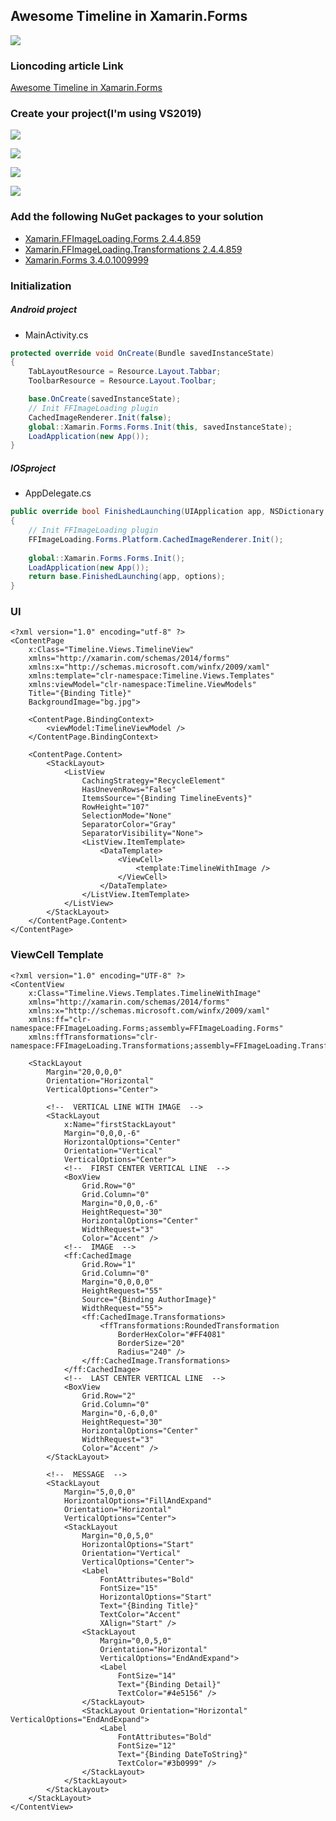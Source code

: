 ## Awesome Timeline in Xamarin.Forms

![](Timeline/screenshots/tweet.png)

### Lioncoding article Link

[Awesome Timeline in Xamarin.Forms](https://lioncoding.com/2019/04/08/2019-04-08-ui-concevoir-un-timeline-dans-xamarin-forms/)

### Create your project(I'm using VS2019)

![](Timeline/screenshots/create_project.PNG)



![](Timeline/screenshots/select_type.PNG)



![](Timeline/screenshots/project_location.PNG)

![](Timeline/screenshots/project_model.PNG)

### Add the following NuGet packages to your solution

- [Xamarin.FFImageLoading.Forms 2.4.4.859](https://www.nuget.org/packages/)
- [Xamarin.FFImageLoading.Transformations 2.4.4.859](https://www.nuget.org/packages/)
- [Xamarin.Forms 3.4.0.1009999](https://www.nuget.org/packages/)

### Initialization

##### Android project

- MainActivity.cs

```csharp
protected override void OnCreate(Bundle savedInstanceState)
{
	TabLayoutResource = Resource.Layout.Tabbar;
	ToolbarResource = Resource.Layout.Toolbar;

	base.OnCreate(savedInstanceState);
    // Init FFImageLoading plugin
	CachedImageRenderer.Init(false);
	global::Xamarin.Forms.Forms.Init(this, savedInstanceState);
	LoadApplication(new App());
}
```

##### IOSproject

- AppDelegate.cs

```csharp
public override bool FinishedLaunching(UIApplication app, NSDictionary options)
{
	// Init FFImageLoading plugin
	FFImageLoading.Forms.Platform.CachedImageRenderer.Init();
    
	global::Xamarin.Forms.Forms.Init();
	LoadApplication(new App());
	return base.FinishedLaunching(app, options);
}
```



### UI

```xaml
<?xml version="1.0" encoding="utf-8" ?>
<ContentPage
    x:Class="Timeline.Views.TimelineView"
    xmlns="http://xamarin.com/schemas/2014/forms"
    xmlns:x="http://schemas.microsoft.com/winfx/2009/xaml"
    xmlns:template="clr-namespace:Timeline.Views.Templates"
    xmlns:viewModel="clr-namespace:Timeline.ViewModels"
    Title="{Binding Title}"
    BackgroundImage="bg.jpg">

    <ContentPage.BindingContext>
        <viewModel:TimelineViewModel />
    </ContentPage.BindingContext>

    <ContentPage.Content>
        <StackLayout>
            <ListView
                CachingStrategy="RecycleElement"
                HasUnevenRows="False"
                ItemsSource="{Binding TimelineEvents}"
                RowHeight="107"
                SelectionMode="None"
                SeparatorColor="Gray"
                SeparatorVisibility="None">
                <ListView.ItemTemplate>
                    <DataTemplate>
                        <ViewCell>
                            <template:TimelineWithImage />
                        </ViewCell>
                    </DataTemplate>
                </ListView.ItemTemplate>
            </ListView>
        </StackLayout>
    </ContentPage.Content>
</ContentPage>
```

### ViewCell Template

```xaml
<?xml version="1.0" encoding="UTF-8" ?>
<ContentView
    x:Class="Timeline.Views.Templates.TimelineWithImage"
    xmlns="http://xamarin.com/schemas/2014/forms"
    xmlns:x="http://schemas.microsoft.com/winfx/2009/xaml"
    xmlns:ff="clr-namespace:FFImageLoading.Forms;assembly=FFImageLoading.Forms"
    xmlns:ffTransformations="clr-namespace:FFImageLoading.Transformations;assembly=FFImageLoading.Transformations">

    <StackLayout
        Margin="20,0,0,0"
        Orientation="Horizontal"
        VerticalOptions="Center">

        <!--  VERTICAL LINE WITH IMAGE  -->
        <StackLayout
            x:Name="firstStackLayout"
            Margin="0,0,0,-6"
            HorizontalOptions="Center"
            Orientation="Vertical"
            VerticalOptions="Center">
            <!--  FIRST CENTER VERTICAL LINE  -->
            <BoxView
                Grid.Row="0"
                Grid.Column="0"
                Margin="0,0,0,-6"
                HeightRequest="30"
                HorizontalOptions="Center"
                WidthRequest="3"
                Color="Accent" />
            <!--  IMAGE  -->
            <ff:CachedImage
                Grid.Row="1"
                Grid.Column="0"
                Margin="0,0,0,0"
                HeightRequest="55"
                Source="{Binding AuthorImage}"
                WidthRequest="55">
                <ff:CachedImage.Transformations>
                    <ffTransformations:RoundedTransformation
                        BorderHexColor="#FF4081"
                        BorderSize="20"
                        Radius="240" />
                </ff:CachedImage.Transformations>
            </ff:CachedImage>
            <!--  LAST CENTER VERTICAL LINE  -->
            <BoxView
                Grid.Row="2"
                Grid.Column="0"
                Margin="0,-6,0,0"
                HeightRequest="30"
                HorizontalOptions="Center"
                WidthRequest="3"
                Color="Accent" />
        </StackLayout>

        <!--  MESSAGE  -->
        <StackLayout
            Margin="5,0,0,0"
            HorizontalOptions="FillAndExpand"
            Orientation="Horizontal"
            VerticalOptions="Center">
            <StackLayout
                Margin="0,0,5,0"
                HorizontalOptions="Start"
                Orientation="Vertical"
                VerticalOptions="Center">
                <Label
                    FontAttributes="Bold"
                    FontSize="15"
                    HorizontalOptions="Start"
                    Text="{Binding Title}"
                    TextColor="Accent"
                    XAlign="Start" />
                <StackLayout
                    Margin="0,0,5,0"
                    Orientation="Horizontal"
                    VerticalOptions="EndAndExpand">
                    <Label
                        FontSize="14"
                        Text="{Binding Detail}"
                        TextColor="#4e5156" />
                </StackLayout>
                <StackLayout Orientation="Horizontal" VerticalOptions="EndAndExpand">
                    <Label
                        FontAttributes="Bold"
                        FontSize="12"
                        Text="{Binding DateToString}"
                        TextColor="#3b0999" />
                </StackLayout>
            </StackLayout>
        </StackLayout>
    </StackLayout>
</ContentView>
```

